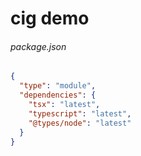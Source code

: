 <!-- srcbook:{"language":"typescript","tsconfig.json":{"compilerOptions":{"module":"nodenext","moduleResolution":"nodenext","target":"es2022","resolveJsonModule":true,"noEmit":true,"allowImportingTsExtensions":true},"include":["src/**/*"],"exclude":["node_modules"]}} -->

# cig demo

###### package.json

```json
{
  "type": "module",
  "dependencies": {
    "tsx": "latest",
    "typescript": "latest",
    "@types/node": "latest"
  }
}
```
